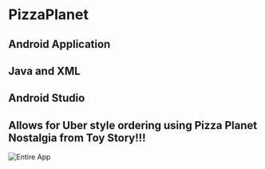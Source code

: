 # PizzaPlanet
## Android Application 
## Java and XML
## Android Studio 
## Allows for Uber style ordering using Pizza Planet Nostalgia from Toy Story!!! 
![Entire App](https://user-images.githubusercontent.com/78986911/132963220-ee20f2d7-8596-4512-bfd4-0f9a93d91d2a.png)
